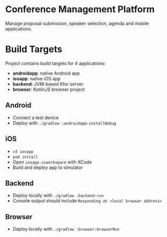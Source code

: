 # Conference Management Platform
Manage proposal submission, speaker selection, agenda and mobile applications.

# Build Targets
Project contains build targets for 4 applications:
- **androidapp**: native Android app
- **iosapp**: native iOS app
- **backend**: JVM-based Ktor server
- **browser**: KotlinJS browser project

## Android
- Connect a test device
- Deploy with `./gradlew :androidapp:installDebug`

## iOS
- `cd iosapp`
- `pod install`
- Open `iosapp.xcworkspace` with XCode
- Build and deploy app to simulator

## Backend
- Deploy locally with `./gradlew :backend:run`
- Console output should include `Responding at <local browser address>`

## Browser
- Deploy locally with `./gradlew :browser:browserRun`